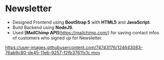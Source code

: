 # Newsletter
* Designed Frontend using **BootStrap 5** with **HTML5** and **JavaScript**.
* Build Backend using **NodeJS**.
* Used **[MailChimp API]**(https://mailchimp.com/) for saving contact infos of customers who signed up for Newsletter.


https://user-images.githubusercontent.com/74743176/124643083-76ab9c80-de45-11eb-9257-f2fb37611c1c.mov

